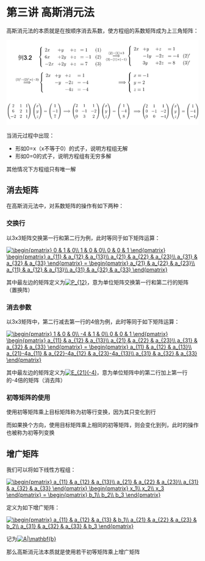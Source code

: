# 第三讲 高斯消元法

高斯消元法的本质就是在按顺序消去系数，使方程组的系数矩阵成为上三角矩阵：

<img src="img/03_01.png" />

当消元过程中出现：

+ 形如0=x（x不等于0）的式子，说明方程组无解
+ 形如0=0的式子，说明方程组有无穷多解

其他情况下方程组只有唯一解

## 消去矩阵

在高斯消元法中，对系数矩阵的操作有如下两种：

### 交换行

以3x3矩阵交换第一行和第二行为例，此时等同于如下矩阵运算：

<a href="https://www.codecogs.com/eqnedit.php?latex=\begin{pmatrix}&space;0&space;&&space;1&space;&&space;0\\&space;1&space;&&space;0&space;&&space;0\\&space;0&space;&&space;0&space;&&space;1&space;\end{pmatrix}&space;\begin{pmatrix}&space;a_{11}&space;&&space;a_{12}&space;&&space;a_{13}\\&space;a_{21}&space;&&space;a_{22}&space;&&space;a_{23}\\&space;a_{31}&space;&&space;a_{32}&space;&&space;a_{33}&space;\end{pmatrix}&space;=&space;\begin{pmatrix}&space;a_{21}&space;&&space;a_{22}&space;&&space;a_{23}\\&space;a_{11}&space;&&space;a_{12}&space;&&space;a_{13}\\&space;a_{31}&space;&&space;a_{32}&space;&&space;a_{33}&space;\end{pmatrix}" target="_blank"><img src="https://latex.codecogs.com/gif.latex?\begin{pmatrix}&space;0&space;&&space;1&space;&&space;0\\&space;1&space;&&space;0&space;&&space;0\\&space;0&space;&&space;0&space;&&space;1&space;\end{pmatrix}&space;\begin{pmatrix}&space;a_{11}&space;&&space;a_{12}&space;&&space;a_{13}\\&space;a_{21}&space;&&space;a_{22}&space;&&space;a_{23}\\&space;a_{31}&space;&&space;a_{32}&space;&&space;a_{33}&space;\end{pmatrix}&space;=&space;\begin{pmatrix}&space;a_{21}&space;&&space;a_{22}&space;&&space;a_{23}\\&space;a_{11}&space;&&space;a_{12}&space;&&space;a_{13}\\&space;a_{31}&space;&&space;a_{32}&space;&&space;a_{33}&space;\end{pmatrix}" title="\begin{pmatrix} 0 & 1 & 0\\ 1 & 0 & 0\\ 0 & 0 & 1 \end{pmatrix} \begin{pmatrix} a_{11} & a_{12} & a_{13}\\ a_{21} & a_{22} & a_{23}\\ a_{31} & a_{32} & a_{33} \end{pmatrix} = \begin{pmatrix} a_{21} & a_{22} & a_{23}\\ a_{11} & a_{12} & a_{13}\\ a_{31} & a_{32} & a_{33} \end{pmatrix}" /></a>

其中最左边的矩阵定义为<a href="https://www.codecogs.com/eqnedit.php?latex=P_{12}" target="_blank"><img src="https://latex.codecogs.com/gif.latex?P_{12}" title="P_{12}" /></a>，意为单位矩阵交换第一行和第二行的矩阵（置换阵）

### 消去参数

以3x3矩阵中，第二行减去第一行的4倍为例，此时等同于如下矩阵运算：

<a href="https://www.codecogs.com/eqnedit.php?latex=\begin{pmatrix}&space;1&space;&&space;0&space;&&space;0\\&space;-4&space;&&space;1&space;&&space;0\\&space;0&space;&&space;0&space;&&space;1&space;\end{pmatrix}&space;\begin{pmatrix}&space;a_{11}&space;&&space;a_{12}&space;&&space;a_{13}\\&space;a_{21}&space;&&space;a_{22}&space;&&space;a_{23}\\&space;a_{31}&space;&&space;a_{32}&space;&&space;a_{33}&space;\end{pmatrix}&space;=&space;\begin{pmatrix}&space;a_{11}&space;&&space;a_{12}&space;&&space;a_{13}\\&space;a_{21}-4a_{11}&space;&&space;a_{22}-4a_{12}&space;&&space;a_{23}-4a_{13}\\&space;a_{31}&space;&&space;a_{32}&space;&&space;a_{33}&space;\end{pmatrix}" target="_blank"><img src="https://latex.codecogs.com/gif.latex?\begin{pmatrix}&space;1&space;&&space;0&space;&&space;0\\&space;-4&space;&&space;1&space;&&space;0\\&space;0&space;&&space;0&space;&&space;1&space;\end{pmatrix}&space;\begin{pmatrix}&space;a_{11}&space;&&space;a_{12}&space;&&space;a_{13}\\&space;a_{21}&space;&&space;a_{22}&space;&&space;a_{23}\\&space;a_{31}&space;&&space;a_{32}&space;&&space;a_{33}&space;\end{pmatrix}&space;=&space;\begin{pmatrix}&space;a_{11}&space;&&space;a_{12}&space;&&space;a_{13}\\&space;a_{21}-4a_{11}&space;&&space;a_{22}-4a_{12}&space;&&space;a_{23}-4a_{13}\\&space;a_{31}&space;&&space;a_{32}&space;&&space;a_{33}&space;\end{pmatrix}" title="\begin{pmatrix} 1 & 0 & 0\\ -4 & 1 & 0\\ 0 & 0 & 1 \end{pmatrix} \begin{pmatrix} a_{11} & a_{12} & a_{13}\\ a_{21} & a_{22} & a_{23}\\ a_{31} & a_{32} & a_{33} \end{pmatrix} = \begin{pmatrix} a_{11} & a_{12} & a_{13}\\ a_{21}-4a_{11} & a_{22}-4a_{12} & a_{23}-4a_{13}\\ a_{31} & a_{32} & a_{33} \end{pmatrix}" /></a>

其中最左边的矩阵定义为<a href="https://www.codecogs.com/eqnedit.php?latex=E_{21}(-4)" target="_blank"><img src="https://latex.codecogs.com/gif.latex?E_{21}(-4)" title="E_{21}(-4)" /></a>，意为单位矩阵中的第二行加上第一行的-4倍的矩阵（消去阵）

### 初等矩阵的使用

使用初等矩阵乘上目标矩阵称为初等行变换，因为其只变化到行

而如果换个方向，使用目标矩阵乘上相同的初等矩阵，则会变化到列，此时的操作也被称为初等列变换

## 增广矩阵

我们可以将如下线性方程组：

<a href="https://www.codecogs.com/eqnedit.php?latex=\begin{pmatrix}&space;a_{11}&space;&&space;a_{12}&space;&&space;a_{13}\\&space;a_{21}&space;&&space;a_{22}&space;&&space;a_{23}\\&space;a_{31}&space;&&space;a_{32}&space;&&space;a_{33}&space;\end{pmatrix}&space;\begin{pmatrix}&space;x_1\\&space;x_2\\&space;x_3&space;\end{pmatrix}&space;=&space;\begin{pmatrix}&space;b_1\\&space;b_2\\&space;b_3&space;\end{pmatrix}" target="_blank"><img src="https://latex.codecogs.com/gif.latex?\begin{pmatrix}&space;a_{11}&space;&&space;a_{12}&space;&&space;a_{13}\\&space;a_{21}&space;&&space;a_{22}&space;&&space;a_{23}\\&space;a_{31}&space;&&space;a_{32}&space;&&space;a_{33}&space;\end{pmatrix}&space;\begin{pmatrix}&space;x_1\\&space;x_2\\&space;x_3&space;\end{pmatrix}&space;=&space;\begin{pmatrix}&space;b_1\\&space;b_2\\&space;b_3&space;\end{pmatrix}" title="\begin{pmatrix} a_{11} & a_{12} & a_{13}\\ a_{21} & a_{22} & a_{23}\\ a_{31} & a_{32} & a_{33} \end{pmatrix} \begin{pmatrix} x_1\\ x_2\\ x_3 \end{pmatrix} = \begin{pmatrix} b_1\\ b_2\\ b_3 \end{pmatrix}" /></a>

定义为如下增广矩阵：

<a href="https://www.codecogs.com/eqnedit.php?latex=\begin{pmatrix}&space;a_{11}&space;&&space;a_{12}&space;&&space;a_{13}&space;&&space;b_1\\&space;a_{21}&space;&&space;a_{22}&space;&&space;a_{23}&space;&&space;b_2\\&space;a_{31}&space;&&space;a_{32}&space;&&space;a_{33}&space;&&space;b_3&space;\end{pmatrix}" target="_blank"><img src="https://latex.codecogs.com/gif.latex?\begin{pmatrix}&space;a_{11}&space;&&space;a_{12}&space;&&space;a_{13}&space;&&space;b_1\\&space;a_{21}&space;&&space;a_{22}&space;&&space;a_{23}&space;&&space;b_2\\&space;a_{31}&space;&&space;a_{32}&space;&&space;a_{33}&space;&&space;b_3&space;\end{pmatrix}" title="\begin{pmatrix} a_{11} & a_{12} & a_{13} & b_1\\ a_{21} & a_{22} & a_{23} & b_2\\ a_{31} & a_{32} & a_{33} & b_3 \end{pmatrix}" /></a>

记为<a href="https://www.codecogs.com/eqnedit.php?latex=A|\mathbf{b}" target="_blank"><img src="https://latex.codecogs.com/gif.latex?A|\mathbf{b}" title="A|\mathbf{b}" /></a>

那么高斯消元法本质就是使用若干初等矩阵乘上增广矩阵